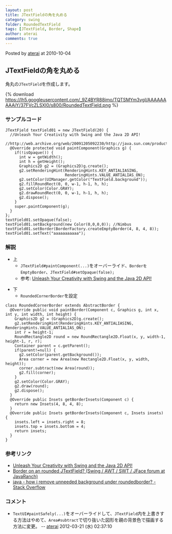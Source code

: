 ```yaml
---
layout: post
title: JTextFieldの角を丸める
category: swing
folder: RoundedTextField
tags: [JTextField, Border, Shape]
author: aterai
comments: true
---
```


Posted by [aterai](http://terai.xrea.jp/aterai.html) at 2010-10-04

## JTextFieldの角を丸める
角丸の`JTextField`を作成します。

{% download https://lh5.googleusercontent.com/_9Z4BYR88imo/TQTSMYm3vgI/AAAAAAAAAiY/37FVcZLSXI0/s800/RoundedTextField.png %}

### サンプルコード
<pre class="prettyprint"><code>JTextField textField01 = new JTextField(20) {
  //Unleash Your Creativity with Swing and the Java 2D API!
  //http://web.archive.org/web/20091205092230/http://java.sun.com/products/jfc/tsc/articles/swing2d/index.html
  @Override protected void paintComponent(Graphics g) {
    if(!isOpaque()) {
      int w = getWidth();
      int h = getHeight();
      Graphics2D g2 = (Graphics2D)g.create();
      g2.setRenderingHint(RenderingHints.KEY_ANTIALIASING,
                          RenderingHints.VALUE_ANTIALIAS_ON);
      g2.setColor(UIManager.getColor("TextField.background"));
      g2.fillRoundRect(0, 0, w-1, h-1, h, h);
      g2.setColor(Color.GRAY);
      g2.drawRoundRect(0, 0, w-1, h-1, h, h);
      g2.dispose();
    }
    super.paintComponent(g);
  }
};
textField01.setOpaque(false);
textField01.setBackground(new Color(0,0,0,0)); //Nimbus
textField01.setBorder(BorderFactory.createEmptyBorder(4, 8, 4, 8));
textField01.setText("aaaaaaaaaaa");
</code></pre>

### 解説
- 上
    - `JTextField#paintComponent(...)`をオーバーライド、`BorderをEmptyBorder`、`JTextField#setOpaque(false);`
    - 参考: [Unleash Your Creativity with Swing and the Java 2D API!](http://web.archive.org/web/20091205092230/http://java.sun.com/products/jfc/tsc/articles/swing2d/index.html)

<!-- dummy comment line for breaking list -->

- 下
    - `RoundedCornerBorder`を設定

<!-- dummy comment line for breaking list -->

<pre class="prettyprint"><code>class RoundedCornerBorder extends AbstractBorder {
  @Override public void paintBorder(Component c, Graphics g, int x, int y, int width, int height) {
    Graphics2D g2 = (Graphics2D)g.create();
    g2.setRenderingHint(RenderingHints.KEY_ANTIALIASING, RenderingHints.VALUE_ANTIALIAS_ON);
    int r = height-1;
    RoundRectangle2D round = new RoundRectangle2D.Float(x, y, width-1, height-1, r, r);
    Container parent = c.getParent();
    if(parent!=null) {
      g2.setColor(parent.getBackground());
      Area corner = new Area(new Rectangle2D.Float(x, y, width, height));
      corner.subtract(new Area(round));
      g2.fill(corner);
    }
    g2.setColor(Color.GRAY);
    g2.draw(round);
    g2.dispose();
  }
  @Override public Insets getBorderInsets(Component c) {
    return new Insets(4, 8, 4, 8);
  }
  @Override public Insets getBorderInsets(Component c, Insets insets) {
    insets.left = insets.right = 8;
    insets.top = insets.bottom = 4;
    return insets;
  }
}
</code></pre>

### 参考リンク
- [Unleash Your Creativity with Swing and the Java 2D API!](http://web.archive.org/web/20091205092230/http://java.sun.com/products/jfc/tsc/articles/swing2d/index.html)
- [Border on an rounded JTextField? (Swing / AWT / SWT / JFace forum at JavaRanch)](http://www.coderanch.com/t/336048/GUI/java/Border-rounded-JTextField)
- [java - how i remove unneeded background under roundedborder? - Stack Overflow](http://stackoverflow.com/questions/9785911/how-i-remove-unneeded-background-under-roundedborder)

<!-- dummy comment line for breaking list -->

### コメント
- `TextUI#paintSafely(...)`をオーバーライドして、`JTextField`内を上書きする方法はやめて、`Area#subtract`で切り抜いた図形を親の背景色で描画する方法に変更。 -- [aterai](http://terai.xrea.jp/aterai.html) 2012-03-21 (水) 02:37:10

<!-- dummy comment line for breaking list -->

